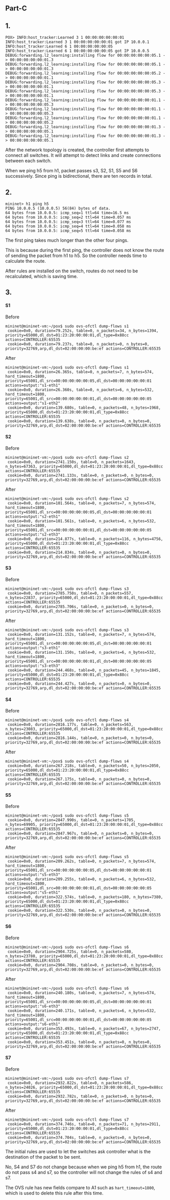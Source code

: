## Part-C

## 1.

```Shell
POX> INFO:host_tracker:Learned 3 1 00:00:00:00:00:01
INFO:host_tracker:Learned 3 1 00:00:00:00:00:01 got IP 10.0.0.1
INFO:host_tracker:Learned 6 1 00:00:00:00:00:05
INFO:host_tracker:Learned 6 1 00:00:00:00:00:05 got IP 10.0.0.5
DEBUG:forwarding.l2_learning:installing flow for 00:00:00:00:00:05.1 -> 00:00:00:00:00:01.3
DEBUG:forwarding.l2_learning:installing flow for 00:00:00:00:00:05.1 -> 00:00:00:00:00:01.3
DEBUG:forwarding.l2_learning:installing flow for 00:00:00:00:00:05.2 -> 00:00:00:00:00:01.1
DEBUG:forwarding.l2_learning:installing flow for 00:00:00:00:00:05.3 -> 00:00:00:00:00:01.1
DEBUG:forwarding.l2_learning:installing flow for 00:00:00:00:00:05.3 -> 00:00:00:00:00:01.1
DEBUG:forwarding.l2_learning:installing flow for 00:00:00:00:00:01.1 -> 00:00:00:00:00:05.3
DEBUG:forwarding.l2_learning:installing flow for 00:00:00:00:00:01.1 -> 00:00:00:00:00:05.3
DEBUG:forwarding.l2_learning:installing flow for 00:00:00:00:00:01.1 -> 00:00:00:00:00:05.2
DEBUG:forwarding.l2_learning:installing flow for 00:00:00:00:00:01.3 -> 00:00:00:00:00:05.1
DEBUG:forwarding.l2_learning:installing flow for 00:00:00:00:00:01.3 -> 00:00:00:00:00:05.1
```

After the network topology is created, the controller first attempts to connect all switches. It will attempt to detect links and create connections between each switch.

When we ping h5 from h1, packet passes s3, S2, S1, S5 and S6 successively. Since ping is bidirectional, there are ten records in total.

## 2.

```shell
mininet> h1 ping h5
PING 10.0.0.5 (10.0.0.5) 56(84) bytes of data.
64 bytes from 10.0.0.5: icmp_seq=1 ttl=64 time=16.5 ms
64 bytes from 10.0.0.5: icmp_seq=2 ttl=64 time=0.057 ms
64 bytes from 10.0.0.5: icmp_seq=3 ttl=64 time=0.077 ms
64 bytes from 10.0.0.5: icmp_seq=4 ttl=64 time=0.058 ms
64 bytes from 10.0.0.5: icmp_seq=5 ttl=64 time=0.058 ms
```

The first ping takes much longer than the other four pings.

This is because during the first ping, the controller does not know the route of sending the packet from h1 to h5. So the controller needs time to calculate the route.

After rules are installed on the switch, routes do not need to be recalculated, which is saving time.

## 3.

#### S1

Before

```Shell
mininet@mininet-vm:~/pox$ sudo ovs-ofctl dump-flows s1
 cookie=0x0, duration=79.252s, table=0, n_packets=34, n_bytes=1394, priority=65000,dl_dst=01:23:20:00:00:01,dl_type=0x88cc actions=CONTROLLER:65535
 cookie=0x0, duration=79.237s, table=0, n_packets=0, n_bytes=0, priority=32769,arp,dl_dst=02:00:00:00:be:ef actions=CONTROLLER:65535
```

After

```Shell
mininet@mininet-vm:~/pox$ sudo ovs-ofctl dump-flows s1
 cookie=0x0, duration=26.365s, table=0, n_packets=7, n_bytes=574, hard_timeout=1800, priority=65001,dl_src=00:00:00:00:00:05,dl_dst=00:00:00:00:00:01 actions=output:"s1-eth1"
 cookie=0x0, duration=26.360s, table=0, n_packets=6, n_bytes=532, hard_timeout=1800, priority=65001,dl_src=00:00:00:00:00:01,dl_dst=00:00:00:00:00:05 actions=output:"s1-eth2"
 cookie=0x0, duration=139.680s, table=0, n_packets=48, n_bytes=1968, priority=65000,dl_dst=01:23:20:00:00:01,dl_type=0x88cc actions=CONTROLLER:65535
 cookie=0x0, duration=139.638s, table=0, n_packets=0, n_bytes=0, priority=32769,arp,dl_dst=02:00:00:00:be:ef actions=CONTROLLER:65535
```

#### S2

Before

```shell
mininet@mininet-vm:~/pox$ sudo ovs-ofctl dump-flows s2
 cookie=0x0, duration=2741.150s, table=0, n_packets=1643, n_bytes=67363, priority=65000,dl_dst=01:23:20:00:00:01,dl_type=0x88cc actions=CONTROLLER:65535
 cookie=0x0, duration=2741.133s, table=0, n_packets=0, n_bytes=0, priority=32769,arp,dl_dst=02:00:00:00:be:ef actions=CONTROLLER:65535
```

After

```Shell
mininet@mininet-vm:~/pox$ sudo ovs-ofctl dump-flows s2
 cookie=0x0, duration=101.564s, table=0, n_packets=7, n_bytes=574, hard_timeout=1800, priority=65001,dl_src=00:00:00:00:00:05,dl_dst=00:00:00:00:00:01 actions=output:"s2-eth1"
 cookie=0x0, duration=101.561s, table=0, n_packets=6, n_bytes=532, hard_timeout=1800, priority=65001,dl_src=00:00:00:00:00:01,dl_dst=00:00:00:00:00:05 actions=output:"s2-eth3"
 cookie=0x0, duration=214.877s, table=0, n_packets=116, n_bytes=4756, priority=65000,dl_dst=01:23:20:00:00:01,dl_type=0x88cc actions=CONTROLLER:65535
 cookie=0x0, duration=214.834s, table=0, n_packets=0, n_bytes=0, priority=32769,arp,dl_dst=02:00:00:00:be:ef actions=CONTROLLER:65535
```

#### S3

Before

```Shell
mininet@mininet-vm:~/pox$ sudo ovs-ofctl dump-flows s3
 cookie=0x0, duration=2785.750s, table=0, n_packets=557, n_bytes=22837, priority=65000,dl_dst=01:23:20:00:00:01,dl_type=0x88cc actions=CONTROLLER:65535
 cookie=0x0, duration=2785.706s, table=0, n_packets=0, n_bytes=0, priority=32769,arp,dl_dst=02:00:00:00:be:ef actions=CONTROLLER:65535
```

After

```Shell
mininet@mininet-vm:~/pox$ sudo ovs-ofctl dump-flows s3
 cookie=0x0, duration=131.152s, table=0, n_packets=7, n_bytes=574, hard_timeout=1800, priority=65001,dl_src=00:00:00:00:00:05,dl_dst=00:00:00:00:00:01 actions=output:"s3-eth1"
 cookie=0x0, duration=131.150s, table=0, n_packets=6, n_bytes=532, hard_timeout=1800, priority=65001,dl_src=00:00:00:00:00:01,dl_dst=00:00:00:00:00:05 actions=output:"s3-eth3"
 cookie=0x0, duration=244.468s, table=0, n_packets=45, n_bytes=1845, priority=65000,dl_dst=01:23:20:00:00:01,dl_type=0x88cc actions=CONTROLLER:65535
 cookie=0x0, duration=244.427s, table=0, n_packets=0, n_bytes=0, priority=32769,arp,dl_dst=02:00:00:00:be:ef actions=CONTROLLER:65535
```

#### S4

Before

```Shell
mininet@mininet-vm:~/pox$ sudo ovs-ofctl dump-flows s4
 cookie=0x0, duration=2816.177s, table=0, n_packets=563, n_bytes=23083, priority=65000,dl_dst=01:23:20:00:00:01,dl_type=0x88cc actions=CONTROLLER:65535
 cookie=0x0, duration=2816.144s, table=0, n_packets=0, n_bytes=0, priority=32769,arp,dl_dst=02:00:00:00:be:ef actions=CONTROLLER:65535
```

After

```Shell
mininet@mininet-vm:~/pox$ sudo ovs-ofctl dump-flows s4
 cookie=0x0, duration=267.218s, table=0, n_packets=50, n_bytes=2050, priority=65000,dl_dst=01:23:20:00:00:01,dl_type=0x88cc actions=CONTROLLER:65535
 cookie=0x0, duration=267.175s, table=0, n_packets=0, n_bytes=0, priority=32769,arp,dl_dst=02:00:00:00:be:ef actions=CONTROLLER:65535
```

#### S5

Before

```Shell
mininet@mininet-vm:~/pox$ sudo ovs-ofctl dump-flows s5
 cookie=0x0, duration=2847.990s, table=0, n_packets=1705, n_bytes=69905, priority=65000,dl_dst=01:23:20:00:00:01,dl_type=0x88cc actions=CONTROLLER:65535
 cookie=0x0, duration=2847.967s, table=0, n_packets=0, n_bytes=0, priority=32769,arp,dl_dst=02:00:00:00:be:ef actions=CONTROLLER:65535
```

After

```Shell
mininet@mininet-vm:~/pox$ sudo ovs-ofctl dump-flows s5
 cookie=0x0, duration=209.262s, table=0, n_packets=7, n_bytes=574, hard_timeout=1800, priority=65001,dl_src=00:00:00:00:00:05,dl_dst=00:00:00:00:00:01 actions=output:"s5-eth3"
 cookie=0x0, duration=209.255s, table=0, n_packets=6, n_bytes=532, hard_timeout=1800, priority=65001,dl_src=00:00:00:00:00:01,dl_dst=00:00:00:00:00:05 actions=output:"s5-eth1"
 cookie=0x0, duration=322.574s, table=0, n_packets=180, n_bytes=7380, priority=65000,dl_dst=01:23:20:00:00:01,dl_type=0x88cc actions=CONTROLLER:65535
 cookie=0x0, duration=322.530s, table=0, n_packets=0, n_bytes=0, priority=32769,arp,dl_dst=02:00:00:00:be:ef actions=CONTROLLER:65535
```

#### S6

Before

```Shell
mininet@mininet-vm:~/pox$ sudo ovs-ofctl dump-flows s6
 cookie=0x0, duration=2904.725s, table=0, n_packets=580, n_bytes=23780, priority=65000,dl_dst=01:23:20:00:00:01,dl_type=0x88cc actions=CONTROLLER:65535
 cookie=0x0, duration=2904.708s, table=0, n_packets=0, n_bytes=0, priority=32769,arp,dl_dst=02:00:00:00:be:ef actions=CONTROLLER:65535
```

After

```Shell
mininet@mininet-vm:~/pox$ sudo ovs-ofctl dump-flows s6
 cookie=0x0, duration=240.180s, table=0, n_packets=7, n_bytes=574, hard_timeout=1800, priority=65001,dl_src=00:00:00:00:00:05,dl_dst=00:00:00:00:00:01 actions=output:"s6-eth3"
 cookie=0x0, duration=240.171s, table=0, n_packets=6, n_bytes=532, hard_timeout=1800, priority=65001,dl_src=00:00:00:00:00:01,dl_dst=00:00:00:00:00:05 actions=output:"s6-eth1"
 cookie=0x0, duration=353.493s, table=0, n_packets=67, n_bytes=2747, priority=65000,dl_dst=01:23:20:00:00:01,dl_type=0x88cc actions=CONTROLLER:65535
 cookie=0x0, duration=353.451s, table=0, n_packets=0, n_bytes=0, priority=32769,arp,dl_dst=02:00:00:00:be:ef actions=CONTROLLER:65535
```

#### S7

Before

```Shell
mininet@mininet-vm:~/pox$ sudo ovs-ofctl dump-flows s7
 cookie=0x0, duration=2932.822s, table=0, n_packets=586, n_bytes=24026, priority=65000,dl_dst=01:23:20:00:00:01,dl_type=0x88cc actions=CONTROLLER:65535
 cookie=0x0, duration=2932.782s, table=0, n_packets=0, n_bytes=0, priority=32769,arp,dl_dst=02:00:00:00:be:ef actions=CONTROLLER:65535
```

After

```Shell
mininet@mininet-vm:~/pox$ sudo ovs-ofctl dump-flows s7
 cookie=0x0, duration=374.746s, table=0, n_packets=71, n_bytes=2911, priority=65000,dl_dst=01:23:20:00:00:01,dl_type=0x88cc actions=CONTROLLER:65535
 cookie=0x0, duration=374.704s, table=0, n_packets=0, n_bytes=0, priority=32769,arp,dl_dst=02:00:00:00:be:ef actions=CONTROLLER:65535
```

The initial rules are used to let the switches ask controller what is the destination of the packet to be sent.

No, S4 and S7 do not change because when we ping h5 from h1, the route do not pass s4 and s7, so the controller will not change the rules of s4 and s7.

The OVS rule has new fields compare to A1 such as `hart_timeout=1800`, which is used to delete this rule after this time.

